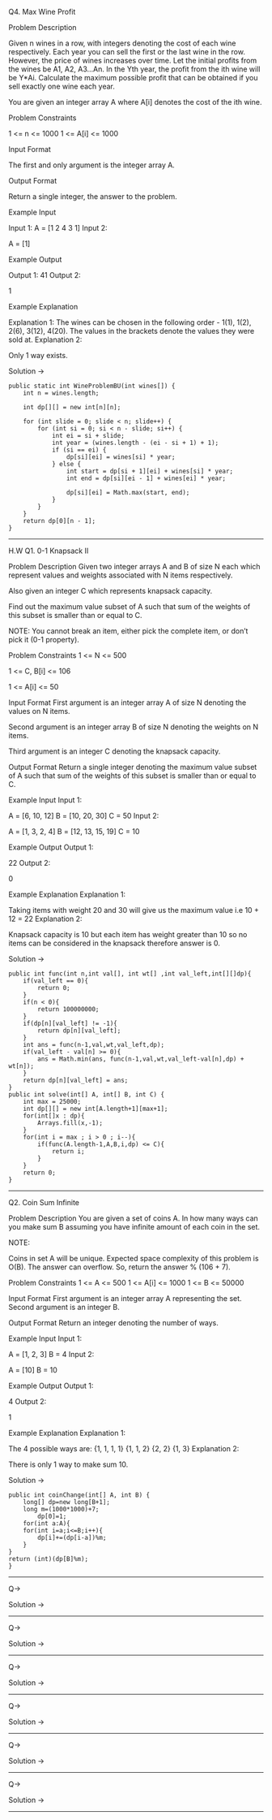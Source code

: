 Q4. Max Wine Profit

Problem Description

Given n wines in a row, with integers denoting the cost of each wine respectively. Each year you can sell the first or the last wine in the row. However, the price of wines increases over time. Let the initial profits from the wines be A1, A2, A3…An. In the Yth year, the profit from the ith wine will be Y*Ai. Calculate the maximum possible profit that can be obtained if you sell exactly one wine each year.

You are given an integer array A where A[i] denotes the cost of the ith wine.



Problem Constraints

1 <= n <= 1000
1 <= A[i] <= 1000


Input Format

The first and only argument is the integer array A.


Output Format

Return a single integer, the answer to the problem.


Example Input

Input 1:
A = [1 2 4 3 1]
Input 2:

A = [1]


Example Output

Output 1:
41
Output 2:

1


Example Explanation

Explanation 1:
The wines can be chosen in the following order - 1(1), 1(2), 2(6), 3(12), 4(20). The values in the brackets denote the values they were sold at.
Explanation 2:

Only 1 way exists.


Solution ->

    public static int WineProblemBU(int wines[]) {
        int n = wines.length;

        int dp[][] = new int[n][n];

        for (int slide = 0; slide < n; slide++) {
            for (int si = 0; si < n - slide; si++) {
                int ei = si + slide;
                int year = (wines.length - (ei - si + 1) + 1);
                if (si == ei) {
                    dp[si][ei] = wines[si] * year;
                } else {
                    int start = dp[si + 1][ei] + wines[si] * year;
                    int end = dp[si][ei - 1] + wines[ei] * year;

                    dp[si][ei] = Math.max(start, end);
                }
            }
        }
        return dp[0][n - 1];
    }

    
---------------------------------------------------------------------------------------------------------
H.W Q1. 0-1 Knapsack II

Problem Description
Given two integer arrays A and B of size N each which represent values and weights associated with N items respectively.

Also given an integer C which represents knapsack capacity.

Find out the maximum value subset of A such that sum of the weights of this subset is smaller than or equal to C.

NOTE: You cannot break an item, either pick the complete item, or don’t pick it (0-1 property).



Problem Constraints
1 <= N <= 500

1 <= C, B[i] <= 106

1 <= A[i] <= 50



Input Format
First argument is an integer array A of size N denoting the values on N items.

Second argument is an integer array B of size N denoting the weights on N items.

Third argument is an integer C denoting the knapsack capacity.



Output Format
Return a single integer denoting the maximum value subset of A such that sum of the weights of this subset is smaller than or equal to C.



Example Input
Input 1:

 A = [6, 10, 12]
 B = [10, 20, 30]
 C = 50
Input 2:

 A = [1, 3, 2, 4]
 B = [12, 13, 15, 19]
 C = 10


Example Output
Output 1:

 22
Output 2:

 0


Example Explanation
Explanation 1:

 Taking items with weight 20 and 30 will give us the maximum value i.e 10 + 12 = 22
Explanation 2:

 Knapsack capacity is 10 but each item has weight greater than 10 so no items can be considered in the knapsack therefore answer is 0. 


Solution ->

    public int func(int n,int val[], int wt[] ,int val_left,int[][]dp){
        if(val_left == 0){
            return 0;
        }
        if(n < 0){
            return 100000000;
        }
        if(dp[n][val_left] != -1){
            return dp[n][val_left];
        }
        int ans = func(n-1,val,wt,val_left,dp);
        if(val_left - val[n] >= 0){
            ans = Math.min(ans, func(n-1,val,wt,val_left-val[n],dp) + wt[n]);
        }
        return dp[n][val_left] = ans;
    }
    public int solve(int[] A, int[] B, int C) {
        int max = 25000;
        int dp[][] = new int[A.length+1][max+1];
        for(int[]x : dp){
            Arrays.fill(x,-1);
        }
        for(int i = max ; i > 0 ; i--){
            if(func(A.length-1,A,B,i,dp) <= C){
                return i;
            }
        }
        return 0;
    }

    
---------------------------------------------------------------------------------------------------------

Q2. Coin Sum Infinite

Problem Description
You are given a set of coins A. In how many ways can you make sum B assuming you have infinite amount of each coin in the set.

NOTE:

Coins in set A will be unique. Expected space complexity of this problem is O(B).
The answer can overflow. So, return the answer % (106 + 7).


Problem Constraints
1 <= A <= 500
1 <= A[i] <= 1000
1 <= B <= 50000



Input Format
First argument is an integer array A representing the set.
Second argument is an integer B.



Output Format
Return an integer denoting the number of ways.



Example Input
Input 1:

 A = [1, 2, 3]
 B = 4
Input 2:

 A = [10]
 B = 10


Example Output
Output 1:

 4
Output 2:

 1


Example Explanation
Explanation 1:

 The 4 possible ways are:
 {1, 1, 1, 1}
 {1, 1, 2}
 {2, 2}
 {1, 3} 
Explanation 2:

 There is only 1 way to make sum 10.


Solution ->

    public int coinChange(int[] A, int B) {
        long[] dp=new long[B+1];
        long m=(1000*1000)+7;
            dp[0]=1;
        for(int a:A){
        for(int i=a;i<=B;i++){
            dp[i]+=(dp[i-a])%m;
        }
    }
    return (int)(dp[B]%m);
    }

    
---------------------------------------------------------------------------------------------------------

Q-> 


Solution ->

    
---------------------------------------------------------------------------------------------------------

Q-> 


Solution ->

    
---------------------------------------------------------------------------------------------------------

Q-> 


Solution ->

    
---------------------------------------------------------------------------------------------------------

Q-> 


Solution ->

    
---------------------------------------------------------------------------------------------------------

Q-> 


Solution ->

    
---------------------------------------------------------------------------------------------------------

Q-> 


Solution ->

    
---------------------------------------------------------------------------------------------------------



